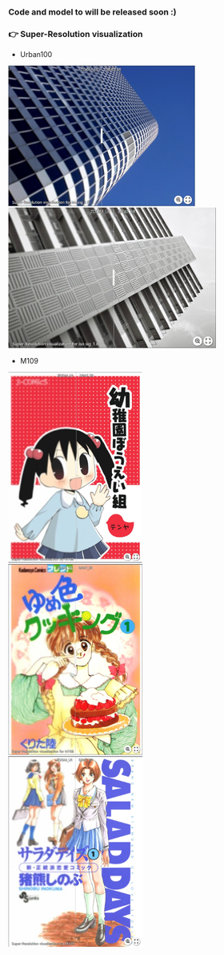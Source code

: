 ### Code and model to will be released soon :)

### :point_right: Super-Resolution visualization
- Urban100

[<img src="assert/urban_05.png" height="280px["/>](https://imgsli.com/Mjc0NjUz) [<img src="assert/urban_91.png" height="280px["/>](https://imgsli.com/Mjc0NjUy)

- M109

[<img src="assert/M109_1.png" height="380px["/>](https://imgsli.com/Mjc0NjYw) [<img src="assert/M109_2.png" height="380px["/>](https://imgsli.com/Mjc0NjUy) [<img src="assert/M109_3.png" height="380px["/>](https://imgsli.com/Mjc0NjYx)

 
